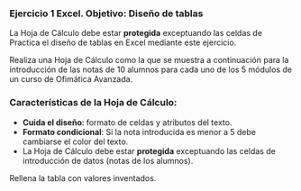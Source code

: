 ### Ejercicio 1 Excel. Objetivo: Diseño de tablas




La Hoja de Cálculo debe estar  **protegida** exceptuando las celdas de
Practica el diseño de tablas en Excel mediante este ejercicio.

Realiza una Hoja de Cálculo como la que se muestra a continuación para la introducción de las notas de 10 alumnos para cada uno de los 5 módulos de un curso de Ofimática Avanzada.

[](http://pruebas.teformas.com/wp-content/uploads/2012/10/ej1.jpg)

### Características de la Hoja de Cálculo:

-   **Cuida el diseño**: formato de celdas y atributos del texto.
-   **Formato condicional**: Si la nota introducida es menor a 5 debe cambiarse el color del texto.
-   La Hoja de Cálculo debe estar **protegida** exceptuando las celdas de introducción de datos (notas de los alumnos).

Rellena la tabla con valores inventados.
<!--stackedit_data:
eyJoaXN0b3J5IjpbLTExNDM4OTM4OThdfQ==
-->